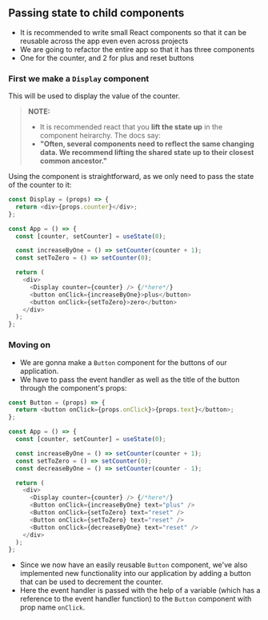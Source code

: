 ## Passing state to child components

- It is recommended to write small React components so that it can be reusable across the app even even across projects
- We are going to refactor the entire app so that it has three components
- One for the counter, and 2 for plus and reset buttons

### **First we make a `Display` component**

This will be used to display the value of the counter.

> **NOTE:**
>
> - It is recommended react that you **lift the state up** in the component heirarchy. The docs say:
> - **"Often, several components need to reflect the same changing data. We recommend lifting the shared state up to their closest common ancestor."**

Using the component is straightforward, as we only need to pass the state of the counter to it:

```js
const Display = (props) => {
  return <div>{props.counter}</div>;
};
```

```js
const App = () => {
  const [counter, setCounter] = useState(0);

  const increaseByOne = () => setCounter(counter + 1);
  const setToZero = () => setCounter(0);

  return (
    <div>
      <Display counter={counter} /> {/*here*/}
      <button onClick={increaseByOne}>plus</button>
      <button onClick={setToZero}>zero</button>
    </div>
  );
};
```

### **Moving on**

- We are gonna make a `Button` component for the buttons of our application.
- We have to pass the event handler as well as the title of the button through the component's props:

```js
const Button = (props) => {
  return <button onClick={props.onClick}>{props.text}</button>;
};
```

```js
const App = () => {
  const [counter, setCounter] = useState(0);

  const increaseByOne = () => setCounter(counter + 1);
  const setToZero = () => setCounter(0);
  const decreaseByOne = () => setCounter(counter - 1);

  return (
    <div>
      <Display counter={counter} /> {/*here*/}
      <Button onClick={increaseByOne} text="plus" />
      <Button onClick={setToZero} text="reset" />
      <Button onClick={setToZero} text="reset" />
      <Button onClick={decreaseByOne} text="reset" />
    </div>
  );
};
```

- Since we now have an easily reusable `Button` component, we've also implemented new functionality into our application by adding a button that can be used to decrement the counter.
- Here the event handler is passed with the help of a variable (which has a reference to the event handler function) to the `Button` component with prop name `onClick`.
